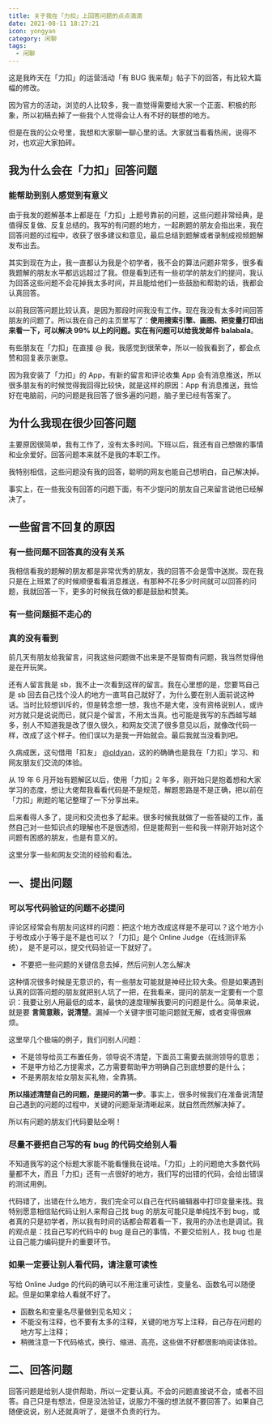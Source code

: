 ```yaml
---
title: 关于我在「力扣」上回答问题的点点滴滴
date: 2021-08-11 18:27:21
icon: yongyan
category: 闲聊
tags:
  - 闲聊
---
```


这是我昨天在「力扣」的运营活动「有 BUG 我来帮」帖子下的回答，有比较大篇幅的修改。

因为官方的活动，浏览的人比较多，我一直觉得需要给大家一个正面、积极的形象，所以初稿去掉了一些我个人觉得会让人有不好的联想的地方。

但是在我的公众号里，我想和大家聊一聊心里的话。大家就当看看热闹，说得不对，也欢迎大家拍砖。

## 我为什么会在「力扣」回答问题

### 能帮助到别人感觉到有意义

由于我发的题解基本上都是在「力扣」上题号靠前的问题，这些问题非常经典，是值得反复做、反复总结的。我写的有问题的地方，一起刷题的朋友会指出来，我在回答问题的过程中，收获了很多建议和意见，最后总结到题解或者录制成视频题解发布出去。

其实到现在为止，我一直都认为我是个初学者，我不会的算法问题非常多，很多看我题解的朋友水平都远远超过了我。但是看到还有一些初学的朋友们的提问，我认为回答这些问题不会花掉我太多时间，并且能给他们一些鼓励和帮助的话，我都会认真回答。

以前我回答问题比较认真，是因为那段时间我没有工作。现在我没有太多时间回答朋友的问题了。所以我在自己的主页里写了：**使用搜索引擎、画图、把变量打印出来看一下，可以解决 99% 以上的问题。实在有问题可以给我发邮件 balabala**。

有些朋友在「力扣」在直接 @ 我，我感觉到很荣幸，所以一般我看到了，都会点赞和回复表示谢意。

因为我安装了「力扣」的 App，有新的留言和评论收集 App 会有消息推送，所以很多朋友有的时候觉得我回得比较快，就是这样的原因：App 有消息推送，我恰好在电脑前，问的问题是我回答了很多遍的问题，脑子里已经有答案了。

## 为什么我现在很少回答问题

主要原因很简单，我有工作了，没有太多时间。下班以后，我还有自己想做的事情和业余爱好。回答问题本来就不是我的本职工作。

我特别相信，这些问题没有我的回答，聪明的网友也能自己想明白，自己解决掉。

事实上，在一些我没有回答的问题下面，有不少提问的朋友自己来留言说他已经解决了。

## 一些留言不回复的原因

### 有一些问题不回答真的没有关系

我相信看我的题解的朋友都是非常优秀的朋友，我的回答不会是雪中送炭。现在我只是在上班累了的时候顺便看看消息推送，有那种不花多少时间就可以回答的问题，我就回答一下，更多的时候我在做的都是鼓励和赞美。

### 有一些问题挺不走心的

### 真的没有看到

前几天有朋友给我留言，问我这些问题做不出来是不是智商有问题，我当然觉得他是在开玩笑。

还有人留言我是 sb，我不止一次看到这样的留言。我在心里想的是，您要骂自己是 sb 回去自己找个没人的地方一直骂自己就好了，为什么要在别人面前说这种话。当时比较想训斥的，但是转念想一想，我也不是大佬，没有资格说别人，或许对方就只是说说而已，就只是个留言，不用太当真。也可能是我写的东西越写越多，别人不知道我是改了很久很久，和网友交流了很多意见以后，就像改代码一样，改成了这个样子。他们误以为是我一开始就会。最后我就当没看到吧。

久病成医，这句借用「扣友」 [@oldyan](/u/oldyan/)，这的的确确也是我在「力扣」学习、和网友朋友们交流的体验。

从 19 年 6 月开始有题解区以后，使用「力扣」2 年多，刚开始只是抱着想和大家学习的态度，想让大佬帮我看看代码是不是规范，解题思路是不是正确，把以前在「力扣」刷题的笔记整理了一下分享出来。

后来看得人多了，提问和交流也多了起来。很多时候我就做了一些答疑的工作，虽然自己对一些知识点的理解也不是很透彻，但是能帮到一些和我一样刚开始对这个问题有困惑的朋友，也是有意义的。

这里分享一些和网友交流的经验和看法。

## 一、提出问题

### 可以写代码验证的问题不必提问

评论区经常会有朋友问这样的问题：把这个地方改成这样是不是可以？这个地方小于号改成小于等于是不是也可以？「力扣」是个 Online Judge（在线测评系统）， 是不是可以，提交代码验证一下就好了。

- 不要把一些问题的关键信息去掉，然后问别人怎么解决

这种情况很多时候是无意识的，有一些朋友可能就是神经比较大条。但是如果遇到认真的回答问题的朋友就把别人坑了一把，在我看来，提问的朋友一定要有一个意识：我要让别人用最低的成本，最快的速度理解我要问的问题是什么。简单来说，就是要 **言简意赅，说清楚**。漏掉一个关键字很可能问题就无解，或者变得很麻烦。

这里举几个极端的例子，我们问别人问题：

- 不是领导给员工布置任务，领导说不清楚，下面员工需要去揣测领导的意思；
- 不是甲方给乙方提需求，乙方需要帮助甲方明确自己到底想要的是什么；
- 不是男朋友给女朋友买礼物，全靠猜。

**所以描述清楚自己的问题，是提问的第一步**。事实上，很多时候我们在准备说清楚自己遇到的问题的过程中，关键的问题渐渐清晰起来，就自然而然解决掉了。

所以有问题的朋友们代码要贴全啊！

### 尽量不要把自己写的有 bug 的代码交给别人看

不知道我写的这个标题大家能不能看懂我在说啥。「力扣」上的问题绝大多数代码量都不大，而且「力扣」还有一点很好的地方，我们写的出错的代码，会给出错误的测试用例。

代码错了，出错在什么地方，我们完全可以自己在代码编辑器中打印变量来找。我特别愿意相信贴代码让别人来帮自己找 bug 的朋友可能只是单纯找不到 bug，或者真的只是初学者，所以我有时间的话都会帮着看一下，我用的办法也是调试。我的观点是：找自己写的代码中的 bug 是自己的事情，不要交给别人，找 bug 也是让自己能力编码提升的重要环节。

### 如果一定要让别人看代码，请注意可读性

写给 Online Judge 的代码的确可以不用注重可读性，变量名、函数名可以随便起。但是如果拿给人看就不好了。

- 函数名和变量名尽量做到见名知义；
- 不能没有注释，也不要有太多的注释，关键的地方写上注释，自己存在问题的地方写上注释；
- 稍微注意一下代码格式，换行、缩进、高亮，这些做不好都很影响阅读体验。

## 二、回答问题

回答问题是给别人提供帮助，所以一定要认真。不会的问题直接说不会，或者不回答。自己只是有想法，但是没法验证，说服力不强的想法就不要回答了。如果自己随便说说，别人还就真听了，是很不负责的行为。
